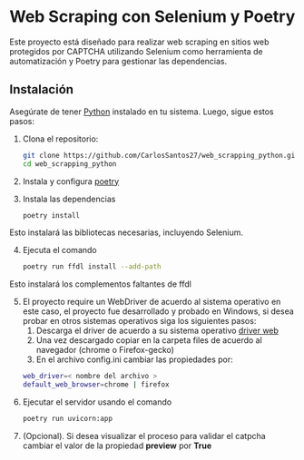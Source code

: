 # Web Scraping con Selenium y Poetry

Este proyecto está diseñado para realizar web scraping en sitios web protegidos por CAPTCHA utilizando Selenium como herramienta de automatización y Poetry para gestionar las dependencias.

## Instalación

Asegúrate de tener [Python](https://www.python.org/) instalado en tu sistema. Luego, sigue estos pasos:

1. Clona el repositorio:

    ```bash
    git clone https://github.com/CarlosSantos27/web_scrapping_python.git
    cd web_scrapping_python

2. Instala y configura [poetry](https://python-poetry.org/docs/#installation)

3. Instala las dependencias

    ```bash
    poetry install

Esto instalará las bibliotecas necesarias, incluyendo Selenium.

4. Ejecuta el comando
    ```bash
    poetry run ffdl install --add-path

Esto instalará los complementos faltantes de ffdl

5. El proyecto require un WebDriver de acuerdo al sistema operativo en este caso, el proyecto fue desarrollado y probado en Windows, si desea probar en otros sistemas operativos siga los siguientes pasos:
    1. Descarga el driver de acuerdo a su sistema operativo [driver web](https://github.com/mozilla/geckodriver/releases)
    2. Una vez descargado copiar en la carpeta files de acuerdo al navegador (chrome o Firefox-gecko)
    3. En el archivo config.ini cambiar las propiedades por:
    ```bash
    web_driver=< nombre del archivo >
    default_web_browser=chrome | firefox

6. Ejecutar el servidor usando el comando
    ```bash
    poetry run uvicorn:app

7. (Opcional). Si desea visualizar el proceso para validar el catpcha cambiar el valor de la propiedad **preview** por **True**






